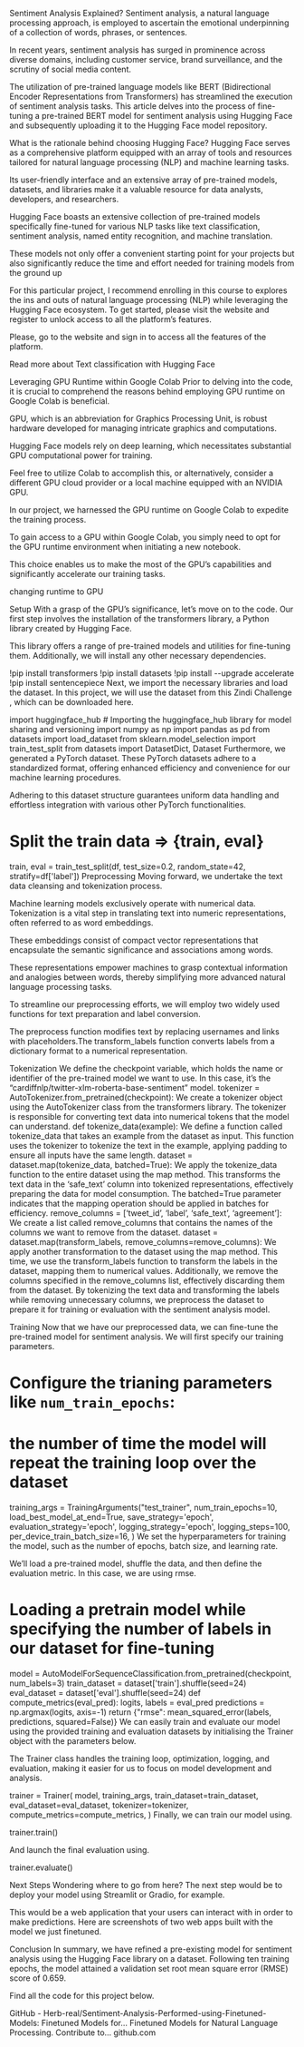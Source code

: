Sentiment Analysis Explained?
Sentiment analysis, a natural language processing approach, is employed to ascertain the emotional underpinning of a collection of words, phrases, or sentences.

In recent years, sentiment analysis has surged in prominence across diverse domains, including customer service, brand surveillance, and the scrutiny of social media content.

The utilization of pre-trained language models like BERT (Bidirectional Encoder Representations from Transformers) has streamlined the execution of sentiment analysis tasks. This article delves into the process of fine-tuning a pre-trained BERT model for sentiment analysis using Hugging Face and subsequently uploading it to the Hugging Face model repository.

What is the rationale behind choosing Hugging Face?
Hugging Face serves as a comprehensive platform equipped with an array of tools and resources tailored for natural language processing (NLP) and machine learning tasks.

Its user-friendly interface and an extensive array of pre-trained models, datasets, and libraries make it a valuable resource for data analysts, developers, and researchers.

Hugging Face boasts an extensive collection of pre-trained models specifically fine-tuned for various NLP tasks like text classification, sentiment analysis, named entity recognition, and machine translation.

These models not only offer a convenient starting point for your projects but also significantly reduce the time and effort needed for training models from the ground up

For this particular project, I recommend enrolling in this course to explores the ins and outs of natural language processing (NLP) while leveraging the Hugging Face ecosystem. To get started, please visit the website and register to unlock access to all the platform’s features.

Please, go to the website and sign in to access all the features of the platform.

Read more about Text classification with Hugging Face

Leveraging GPU Runtime within Google Colab
Prior to delving into the code, it is crucial to comprehend the reasons behind employing GPU runtime on Google Colab is beneficial.

GPU, which is an abbreviation for Graphics Processing Unit, is robust hardware developed for managing intricate graphics and computations.

Hugging Face models rely on deep learning, which necessitates substantial GPU computational power for training.

Feel free to utilize Colab to accomplish this, or alternatively, consider a different GPU cloud provider or a local machine equipped with an NVIDIA GPU.

In our project, we harnessed the GPU runtime on Google Colab to expedite the training process.

To gain access to a GPU within Google Colab, you simply need to opt for the GPU runtime environment when initiating a new notebook.

This choice enables us to make the most of the GPU’s capabilities and significantly accelerate our training tasks.


changing runtime to GPU

Setup
With a grasp of the GPU’s significance, let’s move on to the code. Our first step involves the installation of the transformers library, a Python library created by Hugging Face.

This library offers a range of pre-trained models and utilities for fine-tuning them. Additionally, we will install any other necessary dependencies.

!pip install transformers
!pip install datasets
!pip install --upgrade accelerate
!pip install sentencepiece
Next, we import the necessary libraries and load the dataset. In this project, we will use the dataset from this Zindi Challenge , which can be downloaded here.

import huggingface_hub # Importing the huggingface_hub library for model sharing and versioning
import numpy as np
import pandas as pd
from datasets import load_dataset
from sklearn.model_selection import train_test_split
from datasets import DatasetDict, Dataset
Furthermore, we generated a PyTorch dataset. These PyTorch datasets adhere to a standardized format, offering enhanced efficiency and convenience for our machine learning procedures.

Adhering to this dataset structure guarantees uniform data handling and effortless integration with various other PyTorch functionalities.

# Split the train data => {train, eval}
train, eval = train_test_split(df, test_size=0.2, random_state=42, stratify=df['label'])
Preprocessing
Moving forward, we undertake the text data cleansing and tokenization process.

Machine learning models exclusively operate with numerical data. Tokenization is a vital step in translating text into numeric representations, often referred to as word embeddings.

These embeddings consist of compact vector representations that encapsulate the semantic significance and associations among words.

These representations empower machines to grasp contextual information and analogies between words, thereby simplifying more advanced natural language processing tasks.

To streamline our preprocessing efforts, we will employ two widely used functions for text preparation and label conversion.


The preprocess function modifies text by replacing usernames and links with placeholders.The transform_labels function converts labels from a dictionary format to a numerical representation.

Tokenization
We define the checkpoint variable, which holds the name or identifier of the pre-trained model we want to use. In this case, it’s the “cardiffnlp/twitter-xlm-roberta-base-sentiment” model.
tokenizer = AutoTokenizer.from_pretrained(checkpoint): We create a tokenizer object using the AutoTokenizer class from the transformers library. The tokenizer is responsible for converting text data into numerical tokens that the model can understand.
def tokenize_data(example): We define a function called tokenize_data that takes an example from the dataset as input. This function uses the tokenizer to tokenize the text in the example, applying padding to ensure all inputs have the same length.
dataset = dataset.map(tokenize_data, batched=True): We apply the tokenize_data function to the entire dataset using the map method. This transforms the text data in the ‘safe_text’ column into tokenized representations, effectively preparing the data for model consumption. The batched=True parameter indicates that the mapping operation should be applied in batches for efficiency.
remove_columns = [‘tweet_id’, ‘label’, ‘safe_text’, ‘agreement’]: We create a list called remove_columns that contains the names of the columns we want to remove from the dataset.
dataset = dataset.map(transform_labels, remove_columns=remove_columns): We apply another transformation to the dataset using the map method. This time, we use the transform_labels function to transform the labels in the dataset, mapping them to numerical values. Additionally, we remove the columns specified in the remove_columns list, effectively discarding them from the dataset.
By tokenizing the text data and transforming the labels while removing unnecessary columns, we preprocess the dataset to prepare it for training or evaluation with the sentiment analysis model.

Training
Now that we have our preprocessed data, we can fine-tune the pre-trained model for sentiment analysis. We will first specify our training parameters.

# Configure the trianing parameters like `num_train_epochs`: 
# the number of time the model will repeat the training loop over the dataset
training_args = TrainingArguments("test_trainer", 
                                  num_train_epochs=10, 
                                  load_best_model_at_end=True, 
                                  save_strategy='epoch',
                                  evaluation_strategy='epoch',
                                  logging_strategy='epoch',
                                  logging_steps=100,
                                  per_device_train_batch_size=16,
                                  )
We set the hyperparameters for training the model, such as the number of epochs, batch size, and learning rate.

We’ll load a pre-trained model, shuffle the data, and then define the evaluation metric. In this case, we are using rmse.

# Loading a pretrain model while specifying the number of labels in our dataset for fine-tuning
model = AutoModelForSequenceClassification.from_pretrained(checkpoint, num_labels=3)
train_dataset = dataset['train'].shuffle(seed=24) 
eval_dataset = dataset['eval'].shuffle(seed=24) def compute_metrics(eval_pred):
    logits, labels = eval_pred
    predictions = np.argmax(logits, axis=-1)
    return {"rmse": mean_squared_error(labels, predictions, squared=False)}
We can easily train and evaluate our model using the provided training and evaluation datasets by initialising the Trainer object with the parameters below.

The Trainer class handles the training loop, optimization, logging, and evaluation, making it easier for us to focus on model development and analysis.

trainer = Trainer(
    model,
    training_args, 
    train_dataset=train_dataset, 
    eval_dataset=eval_dataset,
    tokenizer=tokenizer,
    compute_metrics=compute_metrics,
)
Finally, we can train our model using.

trainer.train()

And launch the final evaluation using.

trainer.evaluate()

Next Steps
Wondering where to go from here? The next step would be to deploy your model using Streamlit or Gradio, for example.

This would be a web application that your users can interact with in order to make predictions. Here are screenshots of two web apps built with the model we just finetuned.



Conclusion
In summary, we have refined a pre-existing model for sentiment analysis using the Hugging Face library on a dataset. Following ten training epochs, the model attained a validation set root mean square error (RMSE) score of 0.659.

Find all the code for this project below.

GitHub - Herb-real/Sentiment-Analysis-Performed-using-Finetuned-Models: Finetuned Models for…
Finetuned Models for Natural Language Processing. Contribute to…
github.com